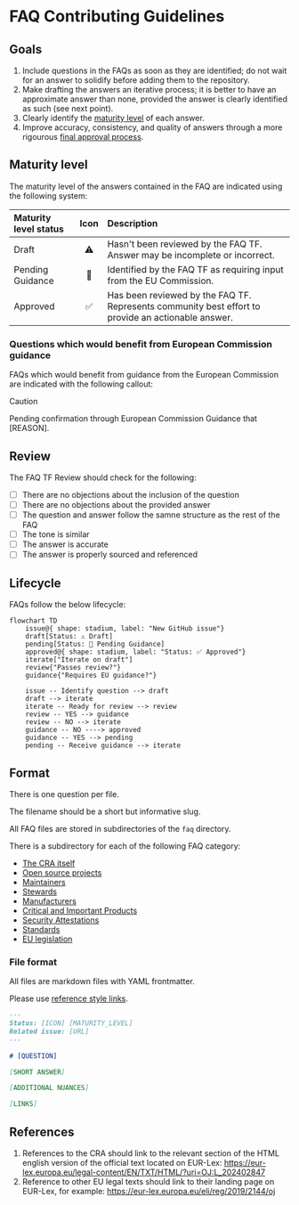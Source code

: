 # FAQ Contributing Guidelines

## Goals

1. Include questions in the FAQs as soon as they are identified; do not wait for an answer to solidify before adding them to the repository.
2. Make drafting the answers an iterative process; it is better to have an approximate answer than none, provided the answer is clearly identified as such (see next point).
3. Clearly identify the [maturity level](#maturity-level) of each answer.
4. Improve accuracy, consistency, and quality of answers through a more rigourous [final approval process](#final-approval-process).


## Maturity level

The maturity level of the answers contained in the FAQ are indicated using the following system:

| Maturity level status | Icon | Description |
| :-------------------- |:----:| :---------- |
| Draft                 |  ⚠️  | Hasn't been reviewed by the FAQ TF. Answer may be incomplete or incorrect. |
| Pending Guidance      |  🛑  | Identified by the FAQ TF as requiring input from the EU Commission. |
| Approved              |  ✅  | Has been reviewed by the FAQ TF. Represents community best effort to provide an actionable answer. |

### Questions which would benefit from European Commission guidance

FAQs which would benefit from guidance from the European Commission are indicated with the following callout:

> [!CAUTION]
> Pending confirmation through European Commission Guidance that [REASON].

## Review

The FAQ TF Review should check for the following:

- [ ] There are no objections about the inclusion of the question
- [ ] There are no objections about the provided answer
- [ ] The question and answer follow the samne structure as the rest of the FAQ
- [ ] The tone is similar
- [ ] The answer is accurate
- [ ] The answer is properly sourced and referenced

## Lifecycle

FAQs follow the below lifecycle:

```mermaid
flowchart TD
    issue@{ shape: stadium, label: "New GitHub issue"} 
    draft[Status: ⚠️ Draft]
    pending[Status: 🛑 Pending Guidance]
    approved@{ shape: stadium, label: "Status: ✅ Approved"}
    iterate["Iterate on draft"]
    review{"Passes review?"}
    guidance{"Requires EU guidance?"}
    
    issue -- Identify question --> draft
    draft --> iterate
    iterate -- Ready for review --> review
    review -- YES --> guidance
    review -- NO --> iterate
    guidance -- NO ----> approved
    guidance -- YES --> pending
    pending -- Receive guidance --> iterate
```

## Format

There is one question per file.

The filename should be a short but informative slug.

All FAQ files are stored in subdirectories of the `faq` directory.

There is a subdirectory for each of the following FAQ category:

* [The CRA itself](./cra-itself/)
* [Open source projects](./projects/)
* [Maintainers](./maintainers/)
* [Stewards](./stewards/)
* [Manufacturers](./manufacturers/)
* [Critical and Important Products](./critical-important-products/)
* [Security Attestations](./attestations/)
* [Standards](./standards/)
* [EU legislation](./legislation/)

### File format

All files are markdown files with YAML frontmatter.

Please use [reference style links][].

```md
---
Status: [ICON] [MATURITY_LEVEL]
Related issue: [URL]
---

# [QUESTION]

[SHORT ANSWER]

[ADDITIONAL NUANCES]

[LINKS]
```

## References

1. References to the CRA should link to the relevant section of the HTML english version of the official text located on EUR-Lex: https://eur-lex.europa.eu/legal-content/EN/TXT/HTML/?uri=OJ:L_202402847
2. Reference to other EU legal texts should link to their landing page on EUR-Lex, for example: https://eur-lex.europa.eu/eli/reg/2019/2144/oj


[reference style links]: https://www.markdownguide.org/basic-syntax/#reference-style-links